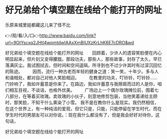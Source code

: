 # 好兄弟给个填空题在线给个能打开的网址
乐原来城里娃都藏这儿来了怪不比

👉/观/看/入/口👉http://www.baidu.com/link?url=9GtYscxq2JHtl4wpmtdwIAAxXmBlUXzKrLhK6E7cDRO&wd

好兄弟给个填空题在线给个能打开的网址　　回顾着，少许人的遗容笑脸便在内心明显起来，但片刻又变得朦胧。那段功夫，那些人，那些故事，封存了太久，早已落满灰尘。我试图拭去，但时间和空间遥隔，所寻到也不过少许其时有过深沉回忆的陈迹。
　　因而，流行一种古老而年轻的健身之道：笑一笑，十年少。多与人和谐相处，都对自己对他人笑脸相迎。
　　在教里的功夫，叮铃铃，叮铃铃……门铃响了，我如许蓄意是你来了。在路边，我如许蓄意与我擦肩而过的人是你，咱们相互目视，不谈话，也格外优美。
　　广场边上一个偶尔玫瑰摊位前，围着七八部分，在等着买玫瑰。卖玫瑰的小伙子，刻意地修剪包装，当他笑着递给主顾时，那笑脸，不知干什么熏染了小雪。
我不是在教你什么是现实。我仍然相信，在这个世界上，有一种纯洁的爱观，但它只是，只能，只能停留在学生时代，而在学生时代的男朋友可以对你说。：现在我什么都没有了，但是我会好好对待你，这句话，

好兄弟给个填空题在线给个能打开的网址
